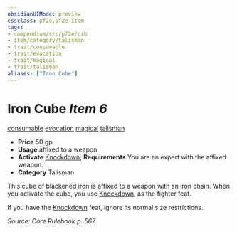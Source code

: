 ```yaml
---
obsidianUIMode: preview
cssclass: pf2e,pf2e-item
tags:
- compendium/src/pf2e/crb
- item/category/talisman
- trait/consumable
- trait/evocation
- trait/magical
- trait/talisman
aliases: ["Iron Cube"]
---
```

# Iron Cube *Item 6*  
[consumable](/rules/traits/consumable.md)  [evocation](/rules/traits/evocation.md)  [magical](/rules/traits/magical.md)  [talisman](/rules/traits/talisman.md)  

- **Price** 50 gp
- **Usage** affixed to a weapon
- **Activate** [Knockdown](/compendium/feats/knockdown.md); **Requirements** You are an expert with the affixed weapon.
- **Category** Talisman

This cube of blackened iron is affixed to a weapon with an iron chain. When you activate the cube, you use [Knockdown](/compendium/feats/knockdown.md), as the fighter feat.

If you have the [Knockdown](/compendium/feats/knockdown.md) feat, ignore its normal size restrictions.

*Source: Core Rulebook p. 567*